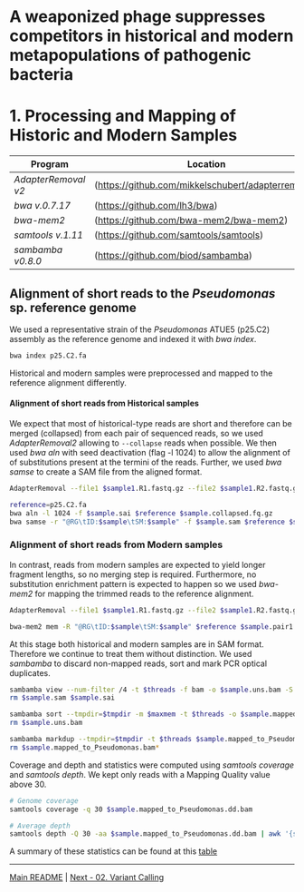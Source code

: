 # A weaponized phage suppresses competitors in historical and modern metapopulations of pathogenic bacteria
# 1. Processing and Mapping of Historic and Modern Samples

Program                  | Location
------------------------ | ----------------------------
*AdapterRemoval v2*      | (https://github.com/mikkelschubert/adapterremoval)
*bwa  v.0.7.17*          | (https://github.com/lh3/bwa)
*bwa-mem2*               | (https://github.com/bwa-mem2/bwa-mem2)
*samtools v.1.11*        | (https://github.com/samtools/samtools)
*sambamba v0.8.0*        | (https://github.com/biod/sambamba)

## Alignment of short reads to the *Pseudomonas* sp. reference genome

We used a representative strain of the *Pseudomonas* ATUE5 (p25.C2) assembly as the reference genome and indexed it with  *bwa index*.
```bash
bwa index p25.C2.fa
```

Historical and modern samples were preprocessed and mapped to the reference alignment differently.
#### Alignment of short reads from Historical samples
We expect that most of historical-type reads are short and therefore can be merged (collapsed) from each pair of sequenced reads, so we used *AdapterRemoval2* allowing to `--collapse` reads when possible. We then used *bwa aln* with seed deactivation (flag -l 1024) to allow the alignment of of substitutions present at the termini of the reads. Further, we used *bwa samse* to create a SAM file from the aligned format.
```bash
AdapterRemoval --file1 $sample1.R1.fastq.gz --file2 $sample1.R2.fastq.gz --collapse --gzip --basename $sample

reference=p25.C2.fa
bwa aln -l 1024 -f $sample.sai $reference $sample.collapsed.fq.gz
bwa samse -r "@RG\tID:$sample\tSM:$sample" -f $sample.sam $reference $sample.sai $sample.collapsed.fq.gz
```

### Alignment of short reads from Modern samples
In contrast, reads from modern samples are expected to yield longer fragment lengths, so no merging step is required. Furthermore, no substitution enrichment pattern is expected to happen so we used *bwa-mem2* for mapping the trimmed reads to the reference alignment.
```bash
AdapterRemoval --file1 $sample1.R1.fastq.gz --file2 $sample1.R2.fastq.gz --gzip --basename $sample

bwa-mem2 mem -R "@RG\tID:$sample\tSM:$sample" $reference $sample.pair1.truncated.gz $sample.pair2.truncated.gz > $sample.sam
```

At this stage both historical and modern samples are in SAM format. Therefore we continue to treat them without distinction. We used *sambamba* to discard non-mapped reads, sort and mark PCR optical duplicates.
```bash
sambamba view --num-filter /4 -t $threads -f bam -o $sample.uns.bam -S $sample.sam
rm $sample.sam $sample.sai

sambamba sort --tmpdir=$tmpdir -m $maxmem -t $threads -o $sample.mapped_to_Pseudomonas.bam $sample.uns.bam
rm $sample.uns.bam

sambamba markdup --tmpdir=$tmpdir -t $threads $sample.mapped_to_Pseudomonas.bam $sample.mapped_to_Pseudomonas.dd.bam
rm $sample.mapped_to_Pseudomonas.bam*
```

Coverage and depth and statistics were computed using *samtools coverage* and *samtools depth*. We kept only reads with a Mapping Quality value above 30.
```bash
# Genome coverage
samtools coverage -q 30 $sample.mapped_to_Pseudomonas.dd.bam

# Average depth
samtools depth -Q 30 -aa $sample.mapped_to_Pseudomonas.dd.bam | awk '{sum += $3}END{print sum / NR}'
```
A summary of these statistics can be found at this [table](/data/01_Processing_Mapping_VarCalling_Historic_Samples/Coverage_and_Depth_Samples_Pseudomonas.tsv)

---
[Main README](/README.md) | [Next - 02. Variant Calling](/02_Variant_Calling.md)
